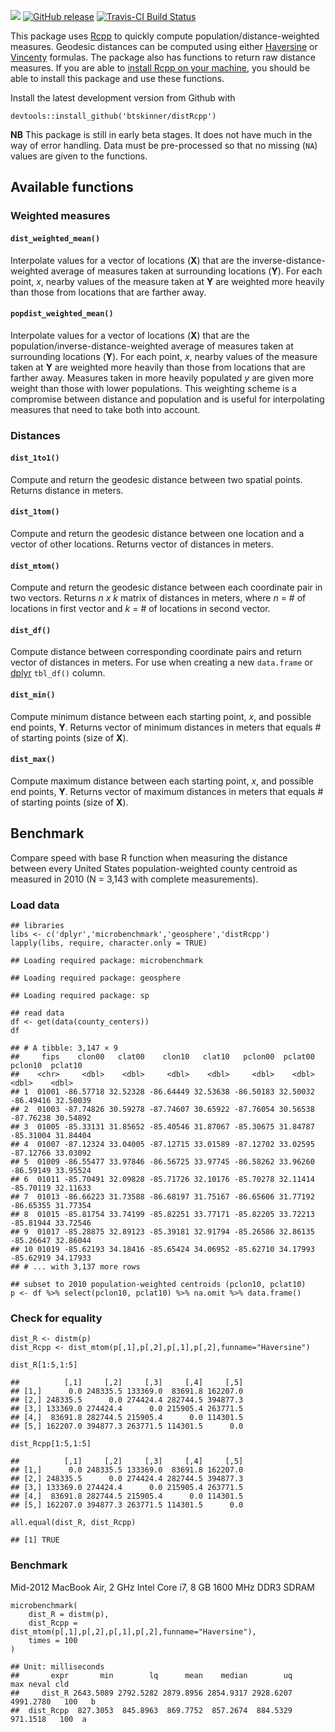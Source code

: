 ![](https://img.shields.io/badge/dev-beta-red.svg) [![GitHub
release](https://img.shields.io/github/release/btskinner/distRcpp.svg)](https://github.com/btskinner/distRcpp)
[![Travis-CI Build
Status](https://travis-ci.org/btskinner/distRcpp.svg?branch=master)](https://travis-ci.org/btskinner/distRcpp)

This package uses [Rcpp](http://www.rcpp.org) to quickly compute
population/distance-weighted measures. Geodesic distances can be
computed using either
[Haversine](https://en.wikipedia.org/wiki/Haversine_formula) or
[Vincenty](https://en.wikipedia.org/wiki/Vincenty%27s_formulae)
formulas. The package also has functions to return raw distance
measures. If you are able to [install Rcpp on your
machine](https://github.com/RcppCore/Rcpp), you should be able to
install this package and use these functions.

Install the latest development version from Github with

    devtools::install_github('btskinner/distRcpp')

**NB** This package is still in early beta stages. It does not have much
in the way of error handling. Data must be pre-processed so that no
missing (`NA`) values are given to the functions.

Available functions
-------------------

### Weighted measures

#### `dist_weighted_mean()`

Interpolate values for a vector of locations (**X**) that are the
inverse-distance-weighted average of measures taken at surrounding
locations (**Y**). For each point, *x*, nearby values of the measure
taken at **Y** are weighted more heavily than those from locations that
are farther away.

#### `popdist_weighted_mean()`

Interpolate values for a vector of locations (**X**) that are the
population/inverse-distance-weighted average of measures taken at
surrounding locations (**Y**). For each point, *x*, nearby values of the
measure taken at **Y** are weighted more heavily than those from
locations that are farther away. Measures taken in more heavily
populated *y* are given more weight than those with lower populations.
This weighting scheme is a compromise between distance and population
and is useful for interpolating measures that need to take both into
account.

### Distances

#### `dist_1to1()`

Compute and return the geodesic distance between two spatial points.
Returns distance in meters.

#### `dist_1tom()`

Compute and return the geodesic distance between one location and a
vector of other locations. Returns vector of distances in meters.

#### `dist_mtom()`

Compute and return the geodesic distance between each coordinate pair in
two vectors. Returns *n x k* matrix of distances in meters, where *n* =
\# of locations in first vector and *k* = \# of locations in second
vector.

#### `dist_df()`

Compute distance between corresponding coordinate pairs and return
vector of distances in meters. For use when creating a new `data.frame`
or [dplyr](https://CRAN.R-project.org/package=dplyr) `tbl_df()` column.

#### `dist_min()`

Compute minimum distance between each starting point, *x*, and possible
end points, **Y**. Returns vector of minimum distances in meters that
equals \# of starting points (size of **X**).

#### `dist_max()`

Compute maximum distance between each starting point, *x*, and possible
end points, **Y**. Returns vector of maximum distances in meters that
equals \# of starting points (size of **X**).

Benchmark
---------

Compare speed with base R function when measuring the distance between
every United States population-weighted county centroid as measured in
2010 (N = 3,143 with complete measurements).

### Load data

    ## libraries
    libs <- c('dplyr','microbenchmark','geosphere','distRcpp')
    lapply(libs, require, character.only = TRUE)

    ## Loading required package: microbenchmark

    ## Loading required package: geosphere

    ## Loading required package: sp

    ## read data
    df <- get(data(county_centers))
    df

    ## # A tibble: 3,147 × 9
    ##     fips    clon00   clat00    clon10   clat10   pclon00  pclat00   pclon10  pclat10
    ##    <chr>     <dbl>    <dbl>     <dbl>    <dbl>     <dbl>    <dbl>     <dbl>    <dbl>
    ## 1  01001 -86.57718 32.52328 -86.64449 32.53638 -86.50183 32.50032 -86.49416 32.50039
    ## 2  01003 -87.74826 30.59278 -87.74607 30.65922 -87.76054 30.56538 -87.76238 30.54892
    ## 3  01005 -85.33131 31.85652 -85.40546 31.87067 -85.30675 31.84787 -85.31004 31.84404
    ## 4  01007 -87.12324 33.04005 -87.12715 33.01589 -87.12702 33.02595 -87.12766 33.03092
    ## 5  01009 -86.55477 33.97846 -86.56725 33.97745 -86.58262 33.96260 -86.59149 33.95524
    ## 6  01011 -85.70491 32.09828 -85.71726 32.10176 -85.70278 32.11414 -85.70119 32.11633
    ## 7  01013 -86.66223 31.73588 -86.68197 31.75167 -86.65606 31.77192 -86.65355 31.77354
    ## 8  01015 -85.81754 33.74199 -85.82251 33.77171 -85.82205 33.72213 -85.81944 33.72546
    ## 9  01017 -85.28875 32.89123 -85.39181 32.91794 -85.26586 32.86135 -85.26647 32.86044
    ## 10 01019 -85.62193 34.18416 -85.65424 34.06952 -85.62710 34.17993 -85.62919 34.17933
    ## # ... with 3,137 more rows

    ## subset to 2010 population-weighted centroids (pclon10, pclat10)
    p <- df %>% select(pclon10, pclat10) %>% na.omit %>% data.frame()

### Check for equality

    dist_R <- distm(p)
    dist_Rcpp <- dist_mtom(p[,1],p[,2],p[,1],p[,2],funname="Haversine")

    dist_R[1:5,1:5]

    ##          [,1]     [,2]     [,3]     [,4]     [,5]
    ## [1,]      0.0 248335.5 133369.0  83691.8 162207.0
    ## [2,] 248335.5      0.0 274424.4 282744.5 394877.3
    ## [3,] 133369.0 274424.4      0.0 215905.4 263771.5
    ## [4,]  83691.8 282744.5 215905.4      0.0 114301.5
    ## [5,] 162207.0 394877.3 263771.5 114301.5      0.0

    dist_Rcpp[1:5,1:5]

    ##          [,1]     [,2]     [,3]     [,4]     [,5]
    ## [1,]      0.0 248335.5 133369.0  83691.8 162207.0
    ## [2,] 248335.5      0.0 274424.4 282744.5 394877.3
    ## [3,] 133369.0 274424.4      0.0 215905.4 263771.5
    ## [4,]  83691.8 282744.5 215905.4      0.0 114301.5
    ## [5,] 162207.0 394877.3 263771.5 114301.5      0.0

    all.equal(dist_R, dist_Rcpp)

    ## [1] TRUE

### Benchmark

Mid-2012 MacBook Air, 2 GHz Intel Core i7, 8 GB 1600 MHz DDR3 SDRAM

    microbenchmark(
        dist_R = distm(p),
        dist_Rcpp = dist_mtom(p[,1],p[,2],p[,1],p[,2],funname="Haversine"),
        times = 100
    )

    ## Unit: milliseconds
    ##       expr       min        lq      mean    median        uq       max neval cld
    ##     dist_R 2643.5089 2792.5282 2879.8956 2854.9317 2928.6207 4991.2780   100   b
    ##  dist_Rcpp  827.3053  845.8963  869.7752  857.2674  884.5329  971.1518   100  a
